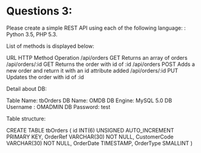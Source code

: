 # Questions 3:

Please create a simple REST API using each of the following language: :  Python 3.5,  PHP 5.3.
 
List of methods is displayed below:
 
URL                           HTTP Method  Operation
/api/orders                  GET      	Returns an array of orders
/api/orders/:id             GET      	Returns the order with id of :id
/api/orders                 POST     	Adds a new order and return it with an id attribute added
/api/orders/:id             PUT      	Updates the order with id of :id
 
Detail about DB:
 
Table Name: tbOrders
DB Name:  OMDB
DB Engine:  MySQL 5.0
DB Username :   OMADMIN
DB Password: test
 
 
Table structure:
 
CREATE TABLE tbOrders (
id INT(6) UNSIGNED AUTO_INCREMENT PRIMARY KEY,
OrderRef VARCHAR(30) NOT NULL,
CustomerCode VARCHAR(30) NOT NULL,
OrderDate TIMESTAMP,
OrderType SMALLINT
)